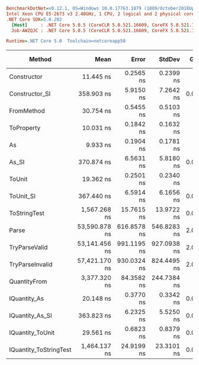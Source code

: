 ``` ini

BenchmarkDotNet=v0.12.1, OS=Windows 10.0.17763.1879 (1809/October2018Update/Redstone5)
Intel Xeon CPU E5-2673 v3 2.40GHz, 1 CPU, 2 logical and 2 physical cores
.NET Core SDK=5.0.202
  [Host]     : .NET Core 5.0.5 (CoreCLR 5.0.521.16609, CoreFX 5.0.521.16609), X64 RyuJIT
  Job-AWZQJC : .NET Core 5.0.5 (CoreCLR 5.0.521.16609, CoreFX 5.0.521.16609), X64 RyuJIT

Runtime=.NET Core 5.0  Toolchain=netcoreapp50  

```
|                 Method |          Mean |       Error |      StdDev |  Gen 0 |  Gen 1 | Gen 2 | Allocated |
|----------------------- |--------------:|------------:|------------:|-------:|-------:|------:|----------:|
|            Constructor |     11.445 ns |   0.2565 ns |   0.2399 ns |      - |      - |     - |         - |
|         Constructor_SI |    358.903 ns |   5.9150 ns |   7.2642 ns | 0.0119 |      - |     - |     192 B |
|             FromMethod |     30.754 ns |   0.5455 ns |   0.5103 ns |      - |      - |     - |         - |
|             ToProperty |     10.031 ns |   0.1842 ns |   0.1632 ns |      - |      - |     - |         - |
|                     As |      9.933 ns |   0.1904 ns |   0.1781 ns |      - |      - |     - |         - |
|                  As_SI |    370.874 ns |   6.5631 ns |   5.8180 ns | 0.0119 |      - |     - |     192 B |
|                 ToUnit |     19.362 ns |   0.2501 ns |   0.2340 ns |      - |      - |     - |         - |
|              ToUnit_SI |    367.440 ns |   6.5914 ns |   6.1656 ns | 0.0119 |      - |     - |     192 B |
|           ToStringTest |  1,567.268 ns |  15.7615 ns |  13.9722 ns | 0.0591 |      - |     - |     944 B |
|                  Parse | 53,590.878 ns | 616.8578 ns | 546.8283 ns | 2.0752 | 0.0610 |     - |   33344 B |
|          TryParseValid | 53,141.456 ns | 991.1195 ns | 927.0938 ns | 2.0752 | 0.0610 |     - |   33320 B |
|        TryParseInvalid | 57,421.170 ns | 930.0324 ns | 824.4495 ns | 2.0752 |      - |     - |   32928 B |
|           QuantityFrom |  3,377.320 ns |  84.3582 ns | 244.7384 ns |      - |      - |     - |      56 B |
|           IQuantity_As |     20.148 ns |   0.3770 ns |   0.3342 ns | 0.0015 |      - |     - |      24 B |
|        IQuantity_As_SI |    363.823 ns |   6.2325 ns |   5.5250 ns | 0.0119 |      - |     - |     192 B |
|       IQuantity_ToUnit |     29.561 ns |   0.6823 ns |   0.8379 ns | 0.0035 |      - |     - |      56 B |
| IQuantity_ToStringTest |  1,464.137 ns |  24.9199 ns |  23.3101 ns | 0.0591 |      - |     - |     944 B |
